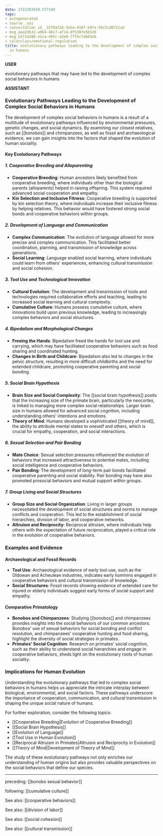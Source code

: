 ```yaml
---
date: 1722303550.577149
tags:
- autogenerated
- source__oai
- conversation_id__32f0a516-5e5a-418f-b9fe-50c5cd8f21ad
- msg_aaa2db32-a9b4-48c7-af14-0f5307e5b528
- msg_b371a588-e1ca-495c-a2e0-7ffbcfab65eb
- colorclass/emotional-regulation
title: evolutionary pathways leading to the development of complex social behaviors
  in humans
---
```


**USER**

evolutionary pathways that may have led to the development of complex social behaviors in humans


**ASSISTANT**

### Evolutionary Pathways Leading to the Development of Complex Social Behaviors in Humans

The development of complex social behaviors in humans is a result of a multitude of evolutionary pathways influenced by environmental pressures, genetic changes, and social dynamics. By examining our closest relatives, such as [[bonobos]] and chimpanzees, as well as fossil and archaeological evidence, we can gain insights into the factors that shaped the evolution of human sociality.

#### Key Evolutionary Pathways

##### 1. **Cooperative Breeding and Alloparenting**

- **Cooperative Breeding**: Human ancestors likely benefited from cooperative breeding, where individuals other than the biological parents (alloparents) helped in raising offspring. This system required advanced social cooperation and empathy.
- **Kin Selection and Inclusive Fitness**: Cooperative breeding is supported by kin selection theory, where individuals increase their inclusive fitness by helping relatives. This behavior would have fostered strong social bonds and cooperative behaviors within groups.

##### 2. **Development of Language and Communication**

- **Complex Communication**: The evolution of language allowed for more precise and complex communication. This facilitated better coordination, planning, and transmission of knowledge across generations.
- **Social Learning**: Language enabled social learning, where individuals could learn from others' experiences, enhancing cultural transmission and social cohesion.

##### 3. **Tool Use and Technological Innovation**

- **Cultural Evolution**: The development and transmission of tools and technologies required collaborative efforts and teaching, leading to increased social learning and cultural complexity.
- **Cumulative Culture**: Humans possess cumulative culture, where innovations build upon previous knowledge, leading to increasingly complex behaviors and social structures.

##### 4. **Bipedalism and Morphological Changes**

- **Freeing the Hands**: Bipedalism freed the hands for tool use and carrying, which may have facilitated cooperative behaviors such as food sharing and coordinated hunting.
- **Changes in Birth and Childcare**: Bipedalism also led to changes in the pelvic structure, resulting in more difficult childbirths and the need for extended childcare, promoting cooperative parenting and social bonding.

##### 5. **Social Brain Hypothesis**

- **Brain Size and Social Complexity**: The [[social brain hypothesis]] posits that the increasing size of the primate brain, particularly the neocortex, is linked to managing more complex social relationships. Larger brain size in humans allowed for advanced social cognition, including understanding others' intentions and emotions.
- **Theory of Mind**: Humans developed a sophisticated [[theory of mind]], the ability to attribute mental states to oneself and others, which is crucial for empathy, cooperation, and social interactions.

##### 6. **Sexual Selection and Pair Bonding**

- **Mate Choice**: Sexual selection pressures influenced the evolution of behaviors that increased attractiveness to potential mates, including social intelligence and cooperative behaviors.
- **Pair Bonding**: The development of long-term pair bonds facilitated cooperative parenting and social stability. Pair bonding may have also promoted prosocial behaviors and mutual support within groups.

##### 7. **Group Living and Social Structures**

- **Group Size and Social Organization**: Living in larger groups necessitated the development of social structures and norms to manage conflicts and cooperation. This led to the establishment of social hierarchies, division of labor, and cooperative networks.
- **Altruism and Reciprocity**: Reciprocal altruism, where individuals help others with the expectation of future reciprocation, played a critical role in the evolution of cooperative behaviors.

### Examples and Evidence

#### Archaeological and Fossil Records

- **Tool Use**: Archaeological evidence of early tool use, such as the Oldowan and Acheulean industries, indicates early hominins engaged in cooperative behaviors and cultural transmission of knowledge.
- **Social Structures**: Fossil records showing evidence of extended care for injured or elderly individuals suggest early forms of social support and empathy.

#### Comparative Primatology

- **Bonobos and Chimpanzees**: Studying [[bonobos]] and chimpanzees provides insights into the social behaviors of our common ancestors. Bonobos' use of sexual behaviors for social bonding and conflict resolution, and chimpanzees' cooperative hunting and food sharing, highlight the diversity of social strategies in primates.
- **Primates' Social Cognition**: Research on primates' social cognition, such as their ability to understand social hierarchies and engage in cooperative behaviors, sheds light on the evolutionary roots of human sociality.

### Implications for Human Evolution

Understanding the evolutionary pathways that led to complex social behaviors in humans helps us appreciate the intricate interplay between biological, environmental, and social factors. These pathways underscore the importance of cooperation, communication, and cultural transmission in shaping the unique social nature of humans.

For further exploration, consider the following topics:

- [[Cooperative Breeding|Evolution of Cooperative Breeding]]
- [[Social Brain Hypothesis]]
- [[Evolution of Language]]
- [[Tool Use in Human Evolution]]
- [[Reciprocal Altruism in Primates|Altruism and Reciprocity in Evolution]]
- [[Theory of Mind|Development of Theory of Mind]]

The study of these evolutionary pathways not only enriches our understanding of human origins but also provides valuable perspectives on the social behaviors that define our species.


---

preceding: [[bonobo sexual behavior]]  


following: [[cumulative culture]]

See also: [[cooperative behaviors]]


See also: [[division of labor]]


See also: [[social cohesion]]


See also: [[cultural transmission]]